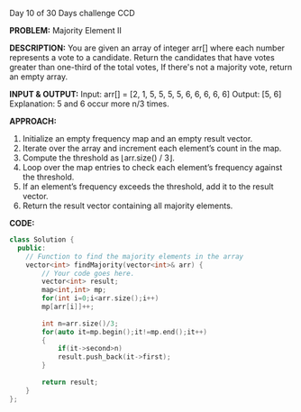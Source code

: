 Day 10 of 30 Days challenge CCD

**PROBLEM:** Majority Element II

**DESCRIPTION:**
You are given an array of integer arr[] where each number represents a vote to a candidate. 
Return the candidates that have votes greater than one-third of the total votes, If there's not a majority vote, return an empty array. 

**INPUT & OUTPUT:**
Input: arr[] = [2, 1, 5, 5, 5, 5, 6, 6, 6, 6, 6]
Output: [5, 6]
Explanation: 5 and 6 occur more n/3 times.

**APPROACH:**
1. Initialize an empty frequency map and an empty result vector.
2. Iterate over the array and increment each element’s count in the map.
3. Compute the threshold as ⌊arr.size() / 3⌋.
4. Loop over the map entries to check each element’s frequency against the threshold.
5. If an element’s frequency exceeds the threshold, add it to the result vector.
6. Return the result vector containing all majority elements.

**CODE:**
```cpp
class Solution {
  public:
    // Function to find the majority elements in the array
    vector<int> findMajority(vector<int>& arr) {
        // Your code goes here.
        vector<int> result;
        map<int,int> mp;
        for(int i=0;i<arr.size();i++)
        mp[arr[i]]++;
        
        int n=arr.size()/3;
        for(auto it=mp.begin();it!=mp.end();it++)
        {
            if(it->second>n)
            result.push_back(it->first);
        }
        
        return result;
    }
};
